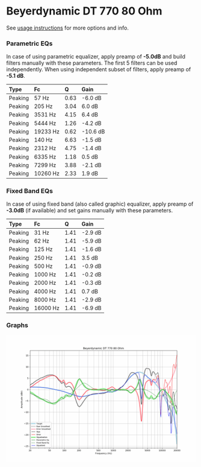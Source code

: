 # Beyerdynamic DT 770 80 Ohm
See [usage instructions](https://github.com/jaakkopasanen/AutoEq#usage) for more options and info.

### Parametric EQs
In case of using parametric equalizer, apply preamp of **-5.0dB** and build filters manually
with these parameters. The first 5 filters can be used independently.
When using independent subset of filters, apply preamp of **-5.1 dB**.

| Type    | Fc       |    Q | Gain     |
|:--------|:---------|:-----|:---------|
| Peaking | 57 Hz    | 0.63 | -6.0 dB  |
| Peaking | 205 Hz   | 3.04 | 6.0 dB   |
| Peaking | 3531 Hz  | 4.15 | 6.4 dB   |
| Peaking | 5444 Hz  | 1.26 | -4.2 dB  |
| Peaking | 19233 Hz | 0.62 | -10.6 dB |
| Peaking | 140 Hz   | 6.63 | -1.5 dB  |
| Peaking | 2312 Hz  | 4.75 | -1.4 dB  |
| Peaking | 6335 Hz  | 1.18 | 0.5 dB   |
| Peaking | 7299 Hz  | 3.88 | -2.1 dB  |
| Peaking | 10260 Hz | 2.33 | 1.9 dB   |

### Fixed Band EQs
In case of using fixed band (also called graphic) equalizer, apply preamp of **-3.0dB**
(if available) and set gains manually with these parameters.

| Type    | Fc       |    Q | Gain    |
|:--------|:---------|:-----|:--------|
| Peaking | 31 Hz    | 1.41 | -2.9 dB |
| Peaking | 62 Hz    | 1.41 | -5.9 dB |
| Peaking | 125 Hz   | 1.41 | -1.6 dB |
| Peaking | 250 Hz   | 1.41 | 3.5 dB  |
| Peaking | 500 Hz   | 1.41 | -0.9 dB |
| Peaking | 1000 Hz  | 1.41 | -0.2 dB |
| Peaking | 2000 Hz  | 1.41 | -0.3 dB |
| Peaking | 4000 Hz  | 1.41 | 0.7 dB  |
| Peaking | 8000 Hz  | 1.41 | -2.9 dB |
| Peaking | 16000 Hz | 1.41 | -6.9 dB |

### Graphs
![](./Beyerdynamic%20DT%20770%2080%20Ohm.png)